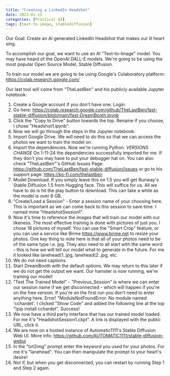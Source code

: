 ```yaml
---
title: "Creating a LinkedIn Headshot"
date: 2023-01-15 
categories: [Practical AI]
tags: [text-to-image, stablediffusion]
---
```


Our Goal: Create an AI generated LinkedIn Headshot that makes our lil heart sing.

To accomplish our goal, we want to use an AI "Text-to-Image" model. You may have heard of the OpenAI DALL-E models. We're going to be using the most popular Open Source Model, Stable Diffusion. 

To train our model we are going to be using Google's Colaboratory platform: https://colab.research.google.com/

Our last tool will come from "TheLastBen" and his publicly available Jupyter notebook:

1. Create a Google account if you don't have one. Login.
2. Go here: https://colab.research.google.com/github/TheLastBen/fast-stable-diffusion/blob/main/fast-DreamBooth.ipynb
3. Click the "Copy to Drive" button towards the top. Rename if you choose, I chose "Headshot1.ipynb".
4. Now we will go through the steps in the Jupyter notebook:
5. Import Google Drive. We will need to do this so that we can access the photos we want to train the model on.
6. Import the dependencies. Now we're running Python. *VERSIONS CHANGE* On 1-11-24 the dependencies successfully imported for me. If they don't you may have to put your debugger hat on. You can also check "TheLastBen"'s GitHub Issues Page: https://github.com/TheLastBen/fast-stable-diffusion/issues or go to his support page: https://ko-fi.com/thelastben
7. Model Download. If you simply leave this on 1.5 you will get Runway's Stable Diffusion 1.5 from Hugging face. This will suffice for us. All we have to do is hit the play button to download. This can take a while as the model is over 6 GB.
8. "Create/Load a Session" - Enter a session name of your choosing here. This is important as we can come back to this session to save time. I named mine "HeadshotSession1".
9. Now it's time to reference the images that will train our model with our likeness. The most effective training is done with pictures of just you. I chose 18 pictures of myself. You can use the "Smart Crop" feature, or you can use a service like Birme https://www.birme.net to resize your photos. One key thing to note here is that all of your photos need to be of the same type i.e. jpg. They also need to all start with the same word - this is how we will tell our model what to generate in the future. For me it looked like lanehead(1..jpg, lanehead(2..jpg, etc.
10. We do not need captions.
11. Start DreamBooth with the default options. We may return to this later if we do not get the output we want. Our hamster is now running, we're training our model! 
12. "Test The Trained Model" - "Previous_Session" is where we can enter our session name if we get disconnected - which will happen if you're on the free version. If you're on the first run you don't need to enter anything here. Error! "ModuleNotFoundError: No module named 'cchardet'. I clicked "Show Code" and added the following line at the top "!pip install cchardet". Success!
13. We now have a third party interface that has our trained model loaded. For me it's "HeadshotSession1.ckpt". A link is displayed with the public URL, click it.
14. We are now on a hosted instance of Automatic1111's Stable Diffusion Web UI. More info: https://github.com/AUTOMATIC1111/stable-diffusion-webui
15. In the "txt2img" prompt enter the keyword you used for your photos. For me it's "lanehead". You can then manipulate the prompt to your heart's desire!
16. Not if, but when you get disconnected, you can restart by running Step 1 and Step 2 again.
